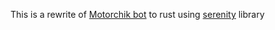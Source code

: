 This is a rewrite of [Motorchik bot](https://github.com/JohnTheCoolingFan/Motorchik) to rust using [serenity](https://github.com/serenity-rs/serenity) library

